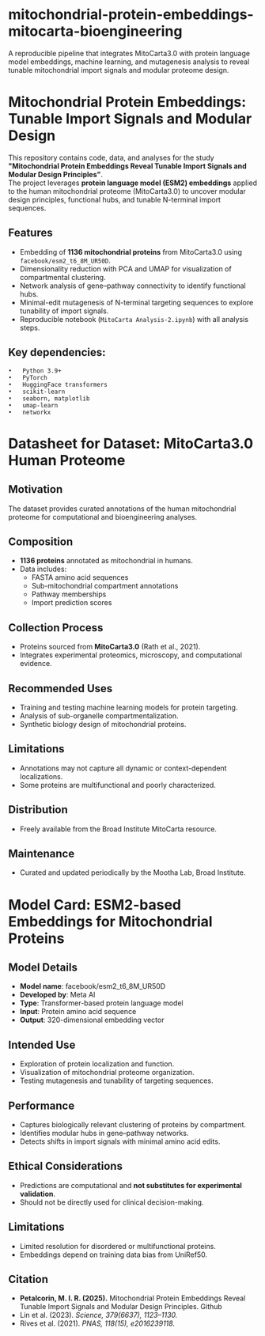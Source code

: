 # mitochondrial-protein-embeddings-mitocarta-bioengineering
A reproducible pipeline that integrates MitoCarta3.0 with protein language model embeddings, machine learning, and mutagenesis analysis to reveal tunable mitochondrial import signals and modular proteome design.

# Mitochondrial Protein Embeddings: Tunable Import Signals and Modular Design

This repository contains code, data, and analyses for the study  
**"Mitochondrial Protein Embeddings Reveal Tunable Import Signals and Modular Design Principles"**.  
The project leverages **protein language model (ESM2) embeddings** applied to the human mitochondrial proteome (MitoCarta3.0) to uncover modular design principles, functional hubs, and tunable N-terminal import sequences.

## Features
- Embedding of **1136 mitochondrial proteins** from MitoCarta3.0 using `facebook/esm2_t6_8M_UR50D`.
- Dimensionality reduction with PCA and UMAP for visualization of compartmental clustering.
- Network analysis of gene–pathway connectivity to identify functional hubs.
- Minimal-edit mutagenesis of N-terminal targeting sequences to explore tunability of import signals.
- Reproducible notebook (`MitoCarta Analysis-2.ipynb`) with all analysis steps.

## Key dependencies:
	•	Python 3.9+
	•	PyTorch
	•	HuggingFace transformers
	•	scikit-learn
	•	seaborn, matplotlib
	•	umap-learn
	•	networkx

# Datasheet for Dataset: MitoCarta3.0 Human Proteome

## Motivation
The dataset provides curated annotations of the human mitochondrial proteome for computational and bioengineering analyses.

## Composition
- **1136 proteins** annotated as mitochondrial in humans.
- Data includes:
  - FASTA amino acid sequences
  - Sub-mitochondrial compartment annotations
  - Pathway memberships
  - Import prediction scores

## Collection Process
- Proteins sourced from **MitoCarta3.0** (Rath et al., 2021).
- Integrates experimental proteomics, microscopy, and computational evidence.

## Recommended Uses
- Training and testing machine learning models for protein targeting.
- Analysis of sub-organelle compartmentalization.
- Synthetic biology design of mitochondrial proteins.

## Limitations
- Annotations may not capture all dynamic or context-dependent localizations.
- Some proteins are multifunctional and poorly characterized.

## Distribution
- Freely available from the Broad Institute MitoCarta resource.

## Maintenance
- Curated and updated periodically by the Mootha Lab, Broad Institute.

# Model Card: ESM2-based Embeddings for Mitochondrial Proteins

## Model Details
- **Model name**: facebook/esm2_t6_8M_UR50D
- **Developed by**: Meta AI
- **Type**: Transformer-based protein language model
- **Input**: Protein amino acid sequence
- **Output**: 320-dimensional embedding vector

## Intended Use
- Exploration of protein localization and function.
- Visualization of mitochondrial proteome organization.
- Testing mutagenesis and tunability of targeting sequences.

## Performance
- Captures biologically relevant clustering of proteins by compartment.
- Identifies modular hubs in gene–pathway networks.
- Detects shifts in import signals with minimal amino acid edits.

## Ethical Considerations
- Predictions are computational and **not substitutes for experimental validation**.
- Should not be directly used for clinical decision-making.

## Limitations
- Limited resolution for disordered or multifunctional proteins.
- Embeddings depend on training data bias from UniRef50.

## Citation
- **Petalcorin, M. I. R. (2025).** Mitochondrial Protein Embeddings Reveal Tunable Import Signals and Modular Design Principles. Github
- Lin et al. (2023). *Science, 379(6637), 1123–1130.*
- Rives et al. (2021). *PNAS, 118(15), e2016239118.*
